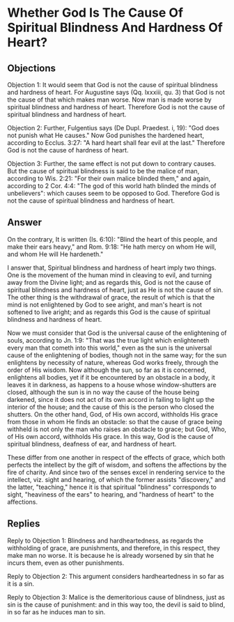 # Whether God Is The Cause Of Spiritual Blindness And Hardness Of Heart?

## Objections

Objection 1: It would seem that God is not the cause of spiritual blindness and hardness of heart. For Augustine says (Qq. lxxxiii, qu. 3) that God is not the cause of that which makes man worse. Now man is made worse by spiritual blindness and hardness of heart. Therefore God is not the cause of spiritual blindness and hardness of heart.

Objection 2: Further, Fulgentius says (De Dupl. Praedest. i, 19): "God does not punish what He causes." Now God punishes the hardened heart, according to Ecclus. 3:27: "A hard heart shall fear evil at the last." Therefore God is not the cause of hardness of heart.

Objection 3: Further, the same effect is not put down to contrary causes. But the cause of spiritual blindness is said to be the malice of man, according to Wis. 2:21: "For their own malice blinded them," and again, according to 2 Cor. 4:4: "The god of this world hath blinded the minds of unbelievers": which causes seem to be opposed to God. Therefore God is not the cause of spiritual blindness and hardness of heart.

## Answer

On the contrary, It is written (Is. 6:10): "Blind the heart of this people, and make their ears heavy," and Rom. 9:18: "He hath mercy on whom He will, and whom He will He hardeneth."

I answer that, Spiritual blindness and hardness of heart imply two things. One is the movement of the human mind in cleaving to evil, and turning away from the Divine light; and as regards this, God is not the cause of spiritual blindness and hardness of heart, just as He is not the cause of sin. The other thing is the withdrawal of grace, the result of which is that the mind is not enlightened by God to see aright, and man's heart is not softened to live aright; and as regards this God is the cause of spiritual blindness and hardness of heart.

Now we must consider that God is the universal cause of the enlightening of souls, according to Jn. 1:9: "That was the true light which enlighteneth every man that cometh into this world," even as the sun is the universal cause of the enlightening of bodies, though not in the same way; for the sun enlightens by necessity of nature, whereas God works freely, through the order of His wisdom. Now although the sun, so far as it is concerned, enlightens all bodies, yet if it be encountered by an obstacle in a body, it leaves it in darkness, as happens to a house whose window-shutters are closed, although the sun is in no way the cause of the house being darkened, since it does not act of its own accord in failing to light up the interior of the house; and the cause of this is the person who closed the shutters. On the other hand, God, of His own accord, withholds His grace from those in whom He finds an obstacle: so that the cause of grace being withheld is not only the man who raises an obstacle to grace; but God, Who, of His own accord, withholds His grace. In this way, God is the cause of spiritual blindness, deafness of ear, and hardness of heart.

These differ from one another in respect of the effects of grace, which both perfects the intellect by the gift of wisdom, and softens the affections by the fire of charity. And since two of the senses excel in rendering service to the intellect, viz. sight and hearing, of which the former assists "discovery," and the latter, "teaching," hence it is that spiritual "blindness" corresponds to sight, "heaviness of the ears" to hearing, and "hardness of heart" to the affections.

## Replies

Reply to Objection 1: Blindness and hardheartedness, as regards the withholding of grace, are punishments, and therefore, in this respect, they make man no worse. It is because he is already worsened by sin that he incurs them, even as other punishments.

Reply to Objection 2: This argument considers hardheartedness in so far as it is a sin.

Reply to Objection 3: Malice is the demeritorious cause of blindness, just as sin is the cause of punishment: and in this way too, the devil is said to blind, in so far as he induces man to sin.